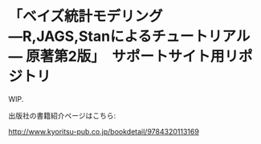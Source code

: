 # 「ベイズ統計モデリング―R,JAGS,Stanによるチュートリアル― 原著第2版」　サポートサイト用リポジトリ

WIP.

出版社の書籍紹介ページはこちら:

http://www.kyoritsu-pub.co.jp/bookdetail/9784320113169



